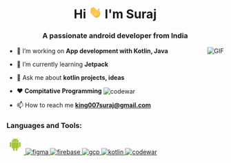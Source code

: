 <h1 align="center">Hi <img src="Hi.gif" width="30px"> I'm Suraj</h1>
<h3 align="center">A passionate android developer from India</h3>
<img align="right" height="240px" alt="GIF" src="https://i.pinimg.com/originals/e4/26/70/e426702edf874b181aced1e2fa5c6cde.gif" />


- 🔭 I’m working on **App development with Kotlin, Java**

- 🌱 I’m currently learning **Jetpack**

- 💬 Ask me about **kotlin projects, ideas**

- :heart: **Compitative Programming** <img src="https://www.codewars.com/users/suraj_2/badges/large" alt="codewar" width="40" height="40" align="center"/>

- 📫 How to reach me **king007suraj@gmail.com**




<p align="left">
</p>

<h3 align="left">Languages and Tools:</h3>
<p align="left"> <a href="https://developer.android.com" target="_blank" rel="noreferrer"> <img src="https://raw.githubusercontent.com/devicons/devicon/master/icons/android/android-original-wordmark.svg" alt="android" width="40" height="40"/> </a> <a href="https://www.figma.com/" target="_blank" rel="noreferrer"> <img src="https://www.vectorlogo.zone/logos/figma/figma-icon.svg" alt="figma" width="40" height="40"/> </a> <a href="https://firebase.google.com/" target="_blank" rel="noreferrer"> <img src="https://www.vectorlogo.zone/logos/firebase/firebase-icon.svg" alt="firebase" width="40" height="40"/> </a> <a href="https://cloud.google.com" target="_blank" rel="noreferrer"> <img src="https://www.vectorlogo.zone/logos/google_cloud/google_cloud-icon.svg" alt="gcp" width="40" height="40"/> </a>  <a href="https://kotlinlang.org" target="_blank" rel="noreferrer">  <img src="https://www.vectorlogo.zone/logos/kotlinlang/kotlinlang-icon.svg" alt="kotlin" width="40" height="40"/> </a> <a href="https://www.codewars.com/users/suraj_2" target="_blank" rel="noreferrer"> <img src="https://www.codewars.com/packs/assets/logo.61192cf7.svg" alt="codewar" width="40" height="40"/> </a></p>
